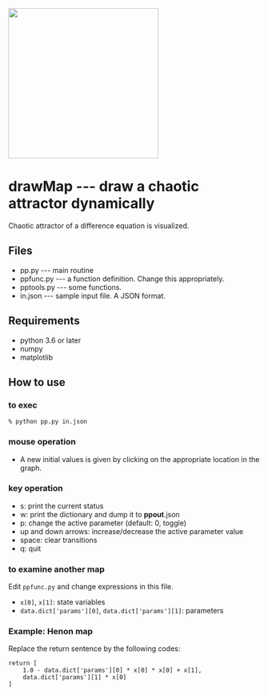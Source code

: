 <img src="https://user-images.githubusercontent.com/52724526/81895103-6d7dc180-95ec-11ea-8760-c08df1757440.png" width=300px>
 
# drawMap --- draw a chaotic attractor dynamically

Chaotic attractor of a difference equation is visualized. 

## Files

* pp.py --- main routine
* ppfunc.py --- a function definition. Change this appropriately.
* pptools.py --- some functions.
* in.json --- sample input file. A JSON format.

## Requirements

* python 3.6 or later
 * numpy
 * matplotlib

## How to use
### to exec

    % python pp.py in.json

### mouse operation 

- A new initial values is given by clicking on the appropriate location
in the graph.
 
### key operation

- s: print the current status
- w: print the dictionary and dump it to __ppout__.json
- p: change the active parameter (default: 0, toggle)
- up and down arrows: increase/decrease the active parameter value
- space: clear transitions
- q: quit 
 
### to examine another map
 
 Edit `ppfunc.py` and change expressions in this file.
 
 * `x[0]`, `x[1]`: state variables
 * `data.dict['params'][0]`, `data.dict['params'][1]`: parameters
 
### Example: Henon map
Replace the return sentence by the following codes:

    return [ 
        1.0 - data.dict['params'][0] * x[0] * x[0] + x[1], 
        data.dict['params'][1] * x[0] 
    ]
 
